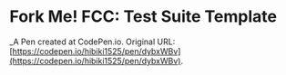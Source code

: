 # Fork Me! FCC: Test Suite Template
 _A Pen created at CodePen.io. Original URL: [https://codepen.io/hibiki1525/pen/dybxWBv](https://codepen.io/hibiki1525/pen/dybxWBv).

 